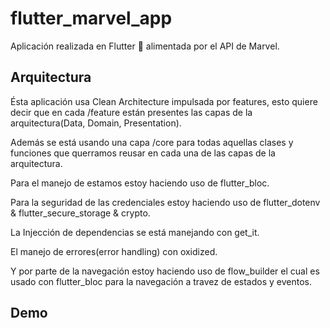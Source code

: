 # flutter_marvel_app

Aplicación realizada en Flutter 💙 alimentada por el API de Marvel.

## Arquitectura

Ésta aplicación usa Clean Architecture impulsada por features, esto quiere decir que en cada /feature están presentes las capas de la arquitectura(Data, Domain, Presentation).

Además se está usando una capa /core para todas aquellas clases y funciones que querramos reusar en cada una de las capas de la arquitectura.

Para el manejo de estamos estoy haciendo uso de flutter_bloc.

Para la seguridad de las credenciales estoy haciendo uso de flutter_dotenv & flutter_secure_storage & crypto.

La Injección de dependencias se está manejando con get_it.

El manejo de errores(error handling) con oxidized.

Y por parte de la navegación estoy haciendo uso de flow_builder el cual es usado con flutter_bloc para la navegación a travez de estados y eventos.

## Demo
